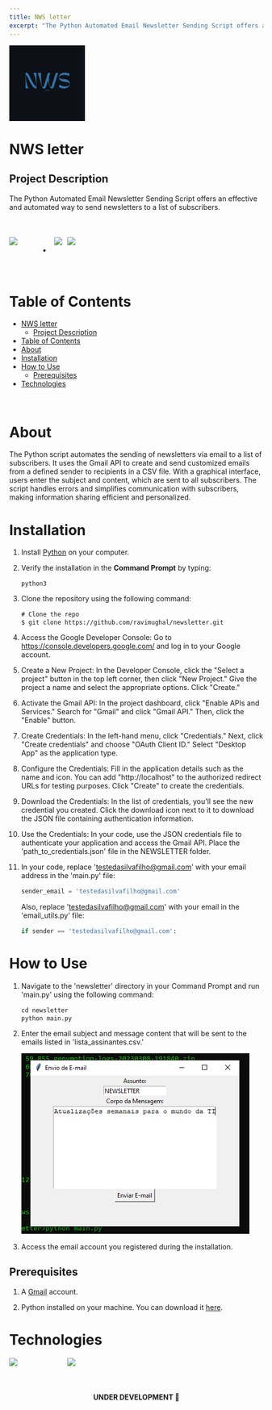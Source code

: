 ```yaml
---
title: NWS letter
excerpt: "The Python Automated Email Newsletter Sending Script offers an effective and automated way to send newsletters to a list of subscribers."
---
```


<img src="https://raw.githubusercontent.com/ravimughal/newsletter/main/img/nws.png" width='150px' style='display: flex' />

# NWS letter

## Project Description
<p>The Python Automated Email Newsletter Sending Script offers an effective and automated way to send newsletters to a list of subscribers.</p>

<div style="display: flex; align-items: center;">
  <img src='https://simpleicons.org/icons/python.svg' width='50px' style='display: flex; margin-right: 15px'>
  <h1 style='margin-right:15px'>.</h1>
  <img src="https://img.shields.io/static/v1?label=license&message=MIT&color=7159c1&style=flat-square">
  <img src="https://img.shields.io/static/v1?label=py&message=3.9.13&color=7159c1&style=flat-square" style='margin-left:10px'>
</div>

<br>

Table of Contents
=================
<!--ts-->


- [NWS letter](#nws-letter)
  - [Project Description](#project-description)
- [Table of Contents](#table-of-contents)
- [About](#about)
- [Installation](#installation)
- [How to Use](#how-to-use)
  - [Prerequisites](#prerequisites)
- [Technologies](#technologies)
<!--te-->

<br>

<a id='about'></a>

# About

The Python script automates the sending of newsletters via email to a list of subscribers. It uses the Gmail API to create and send customized emails from a defined sender to recipients in a CSV file. With a graphical interface, users enter the subject and content, which are sent to all subscribers. The script handles errors and simplifies communication with subscribers, making information sharing efficient and personalized.


# Installation

1. Install <a href='https://www.python.org/downloads'>Python</a> on your computer.

2. Verify the installation in the **Command Prompt** by typing:

    ```shell
    python3
    ```

3. Clone the repository using the following command:

    ```console
    # Clone the repo
    $ git clone https://github.com/ravimughal/newsletter.git
    ```

4. Access the Google Developer Console: Go to https://console.developers.google.com/ and log in to your Google account.

5. Create a New Project: In the Developer Console, click the "Select a project" button in the top left corner, then click "New Project." Give the project a name and select the appropriate options. Click "Create."

6. Activate the Gmail API: In the project dashboard, click "Enable APIs and Services." Search for "Gmail" and click "Gmail API." Then, click the "Enable" button.

7. Create Credentials: In the left-hand menu, click "Credentials." Next, click "Create credentials" and choose "OAuth Client ID." Select "Desktop App" as the application type.

8. Configure the Credentials: Fill in the application details such as the name and icon. You can add "http://localhost" to the authorized redirect URLs for testing purposes. Click "Create" to create the credentials.

9. Download the Credentials: In the list of credentials, you'll see the new credential you created. Click the download icon next to it to download the JSON file containing authentication information.

10. Use the Credentials: In your code, use the JSON credentials file to authenticate your application and access the Gmail API. Place the 'path_to_credentials.json' file in the NEWSLETTER folder.

11. In your code, replace 'testedasilvafilho@gmail.com' with your email address in the 'main.py' file:

    ```python
    sender_email = 'testedasilvafilho@gmail.com'
    ```

    Also, replace 'testedasilvafilho@gmail.com' with your email in the 'email_utils.py' file:

    ```python
    if sender == 'testedasilvafilho@gmail.com':
    ```

# How to Use

1. Navigate to the 'newsletter' directory in your Command Prompt and run 'main.py' using the following command:

    ```shell
    cd newsletter
    python main.py
    ```

2. Enter the email subject and message content that will be sent to the emails listed in 'lista_assinantes.csv.'

    <img src='https://raw.githubusercontent.com/ravimughal/newsletter/main/img/envio%20do%20email.png'/>

3. Access the email account you registered during the installation.

## Prerequisites

1. A [Gmail](https://accounts.google.com/v3/signin/identifier?continue=https%3A%2F%2Fmail.google.com%2Fmail%2F&ifkv=AXo7B7VvjglutmmcYtQBTfc763EW8kgXTO2PBr_P3i5KaouLpyK_mngVXMjjPkB6hlSDJWb8eXUnaA&rip=1&sacu=1&service=mail&flowName=GlifWebSignIn&flowEntry=ServiceLogin&dsh=S-1962252387%3A1693370731362858) account.

2. Python installed on your machine. You can download it [here](https://www.python.org/downloads).

# Technologies

<div style='display: flex;'>
    <img src='https://simpleicons.org/icons/gmail.svg' width='100px'/>
    <img src='https://simpleicons.org/icons/python.svg' width='100px' style='margin-left: 15px'/>
</div>

<br>
<br>

<h4 align='center'> UNDER DEVELOPMENT 🚧 </h
